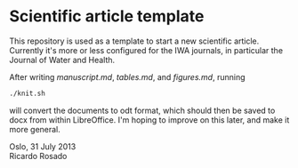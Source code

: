 # Scientific article template

This repository is used as a template to start a new scientific article. Currently it's more or less configured for the IWA journals, in particular the Journal of Water and Health. 

After writing *manuscript.md*, *tables.md*, and *figures.md*, running 

```bash
./knit.sh
```

will convert the documents to odt format, which should then be saved to docx
from within LibreOffice. I'm hoping to improve on this later, and make it more
general.

Oslo, 31 July 2013  
Ricardo Rosado
